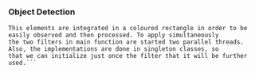 ### Object Detection

```There are two types of detection that are applied on a short video in order to find the objects and the people from it.
This elements are integrated in a coloured rectangle in order to be easily observed and then processed. To apply simultaneously
the two filters in main function are started two parallel threads. Also, the implementations are done in singleton classes, so
that we can initialize just once the filter that it will be further used.```
